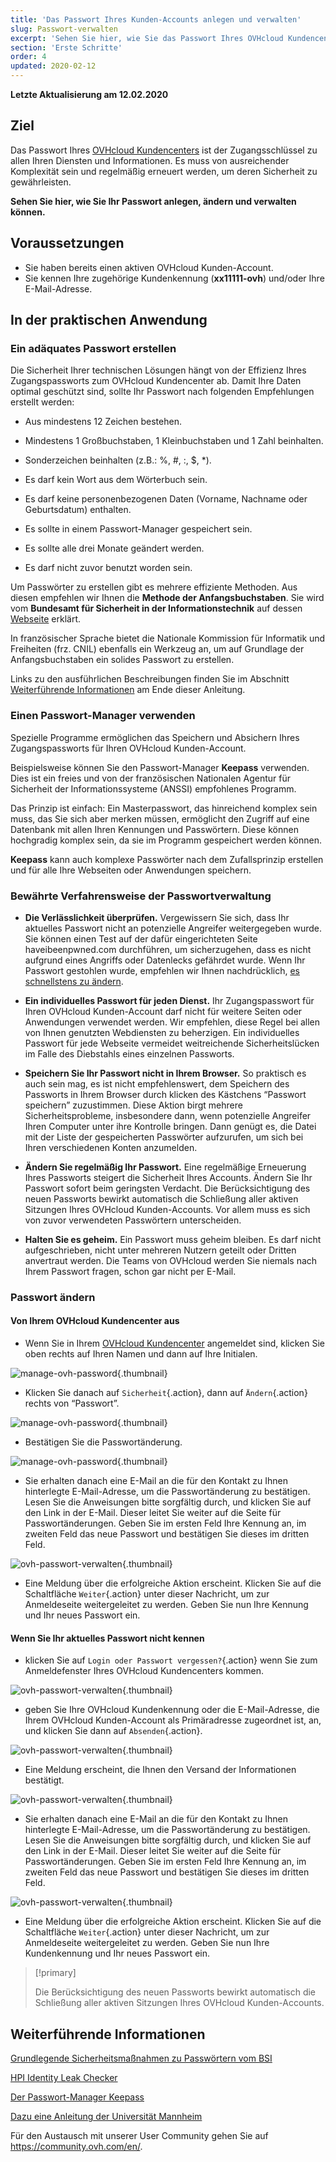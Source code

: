 ```yaml
---
title: 'Das Passwort Ihres Kunden-Accounts anlegen und verwalten'
slug: Passwort-verwalten
excerpt: 'Sehen Sie hier, wie Sie das Passwort Ihres OVHcloud Kundencenters anlegen, ändern und verwalten können'
section: 'Erste Schritte'
order: 4
updated: 2020-02-12
---
```


**Letzte Aktualisierung am 12.02.2020**

## Ziel

Das Passwort Ihres [OVHcloud Kundencenters](https://www.ovh.com/auth/?action=gotomanager&from=https://www.ovh.de/&ovhSubsidiary=de) ist der Zugangsschlüssel zu allen Ihren Diensten und Informationen. Es muss von ausreichender Komplexität sein und regelmäßig erneuert werden, um deren Sicherheit zu gewährleisten.

**Sehen Sie hier, wie Sie Ihr Passwort anlegen, ändern und verwalten können.**

## Voraussetzungen
- Sie haben bereits einen aktiven OVHcloud Kunden-Account.
- Sie kennen Ihre zugehörige Kundenkennung (**xx11111-ovh**) und/oder Ihre E-Mail-Adresse.

## In der praktischen Anwendung

### Ein adäquates Passwort erstellen

Die Sicherheit Ihrer technischen Lösungen hängt von der Effizienz Ihres Zugangspassworts zum OVHcloud Kundencenter ab. Damit Ihre Daten optimal geschützt sind, sollte Ihr Passwort nach folgenden Empfehlungen erstellt werden:

- Aus mindestens 12 Zeichen bestehen.

- Mindestens 1 Großbuchstaben, 1 Kleinbuchstaben und 1 Zahl beinhalten.

- Sonderzeichen beinhalten (z.B.: %, #, :, $, \*).

- Es darf kein Wort aus dem Wörterbuch sein.

- Es darf keine personenbezogenen Daten (Vorname, Nachname oder Geburtsdatum) enthalten.

- Es sollte in einem Passwort-Manager gespeichert sein.

- Es sollte alle drei Monate geändert werden.

- Es darf nicht zuvor benutzt worden sein.


Um Passwörter zu erstellen gibt es mehrere effiziente Methoden. Aus diesen empfehlen wir Ihnen die **Methode der Anfangsbuchstaben**. Sie wird vom **Bundesamt für Sicherheit in der Informationstechnik** auf dessen [Webseite](https://www.bsi-fuer-buerger.de/BSIFB/DE/Empfehlungen/Passwoerter/Umgang/umgang.html) erklärt.

In französischer Sprache bietet die Nationale Kommission für Informatik und Freiheiten (frz. CNIL) ebenfalls ein Werkzeug an, um auf Grundlage der Anfangsbuchstaben ein solides Passwort zu erstellen.

Links zu den ausführlichen Beschreibungen finden Sie im Abschnitt [Weiterführende Informationen](./#weiterfuhrende-informationen_2) am Ende dieser Anleitung.

### Einen Passwort-Manager verwenden 

Spezielle Programme ermöglichen das Speichern und Absichern Ihres Zugangspassworts für Ihren OVHcloud Kunden-Account.

Beispielsweise können Sie den Passwort-Manager **Keepass** verwenden. Dies ist ein freies und von der französischen Nationalen Agentur für Sicherheit der Informationssysteme (ANSSI) empfohlenes Programm.

Das Prinzip ist einfach: Ein Masterpasswort, das hinreichend komplex sein muss, das Sie sich aber merken müssen, ermöglicht den Zugriff auf eine Datenbank mit allen Ihren Kennungen und Passwörtern. Diese können hochgradig komplex sein, da sie im Programm gespeichert werden können.

**Keepass** kann auch komplexe Passwörter nach dem Zufallsprinzip erstellen und für alle Ihre Webseiten oder Anwendungen speichern.

### Bewährte Verfahrensweise der Passwortverwaltung

- **Die Verlässlichkeit überprüfen.** Vergewissern Sie sich, dass Ihr aktuelles Passwort nicht an potenzielle Angreifer weitergegeben wurde. Sie können einen Test auf der dafür eingerichteten Seite haveibeenpwned.com durchführen, um sicherzugehen, dass es nicht aufgrund eines Angriffs oder Datenlecks gefährdet wurde.
Wenn Ihr Passwort gestohlen wurde, empfehlen wir Ihnen nachdrücklich, [es schnellstens zu ändern](./#passwort-andern).

- **Ein individuelles Passwort für jeden Dienst.** Ihr Zugangspasswort für Ihren OVHcloud Kunden-Account darf nicht für weitere Seiten oder Anwendungen verwendet werden. Wir empfehlen, diese Regel bei allen von Ihnen genutzten Webdiensten zu beherzigen. Ein individuelles Passwort für jede Webseite vermeidet weitreichende Sicherheitslücken im Falle des Diebstahls eines einzelnen Passworts.

- **Speichern Sie Ihr Passwort nicht in Ihrem Browser.** So praktisch es auch sein mag, es ist nicht empfehlenswert, dem Speichern des Passworts in Ihrem Browser durch klicken des Kästchens “Passwort speichern” zuzustimmen. Diese Aktion birgt mehrere Sicherheitsprobleme, insbesondere dann, wenn potenzielle Angreifer Ihren Computer unter ihre Kontrolle bringen. Dann genügt es, die Datei mit der Liste der gespeicherten Passwörter aufzurufen, um sich bei Ihren verschiedenen Konten anzumelden. 

- **Ändern Sie regelmäßig Ihr Passwort.** Eine regelmäßige Erneuerung Ihres Passworts steigert die Sicherheit Ihres Accounts. Ändern Sie Ihr Passwort sofort beim geringsten Verdacht. Die Berücksichtigung des neuen Passworts bewirkt automatisch die Schließung aller aktiven Sitzungen Ihres OVHcloud Kunden-Accounts. Vor allem muss es sich von zuvor verwendeten Passwörtern unterscheiden.

- **Halten Sie es geheim.** Ein Passwort muss geheim bleiben. Es darf nicht aufgeschrieben, nicht unter mehreren Nutzern geteilt oder Dritten anvertraut werden. Die Teams von OVHcloud werden Sie niemals nach Ihrem Passwort fragen, schon gar nicht per E-Mail.

### Passwort ändern


#### Von Ihrem OVHcloud Kundencenter aus

- Wenn Sie in Ihrem [OVHcloud Kundencenter](https://www.ovh.com/auth/?action=gotomanager&from=https://www.ovh.de/&ovhSubsidiary=de) angemeldet sind, klicken Sie oben rechts auf Ihren Namen und dann auf Ihre Initialen.

![manage-ovh-password](images/newhub2.png){.thumbnail}

- Klicken Sie danach auf `Sicherheit`{.action}, dann auf `Ändern`{.action} rechts von “Passwort”.

![manage-ovh-password](images/manage-password02.png){.thumbnail}

- Bestätigen Sie die Passwortänderung.

![manage-ovh-password](images/manage-password03.png){.thumbnail}

- Sie erhalten danach eine E-Mail an die für den Kontakt zu Ihnen hinterlegte E-Mail-Adresse, um die Passwortänderung zu bestätigen. Lesen Sie die Anweisungen bitte sorgfältig durch, und klicken Sie auf den Link in der E-Mail. Dieser leitet Sie weiter auf die Seite für Passwortänderungen. Geben Sie im ersten Feld Ihre Kennung an, im zweiten Feld das neue Passwort und bestätigen Sie dieses im dritten Feld.

![ovh-passwort-verwalten](images/account-password-modif-manager-step4.png){.thumbnail}

- Eine Meldung über die erfolgreiche Aktion erscheint. Klicken Sie auf die Schaltfläche `Weiter`{.action} unter dieser Nachricht, um zur Anmeldeseite weitergeleitet zu werden. Geben Sie nun Ihre Kennung und Ihr neues Passwort ein.


#### Wenn Sie Ihr aktuelles Passwort nicht kennen 

- klicken Sie auf `Login oder Passwort vergessen?`{.action} wenn Sie zum Anmeldefenster Ihres OVHcloud Kundencenters kommen.

![ovh-passwort-verwalten](images/account-password-modif-forgotten-step1.png){.thumbnail}

- geben Sie Ihre OVHcloud Kundenkennung oder die E-Mail-Adresse, die Ihrem OVHcloud Kunden-Account als Primäradresse zugeordnet ist, an, und klicken Sie dann auf `Absenden`{.action}. 

![ovh-passwort-verwalten](images/account-password-modif-forgotten-step2.png){.thumbnail}

- Eine Meldung erscheint, die Ihnen den Versand der Informationen bestätigt.

![ovh-passwort-verwalten](images/account-password-modif-forgotten-step3.png){.thumbnail}

- Sie erhalten danach eine E-Mail an die für den Kontakt zu Ihnen hinterlegte E-Mail-Adresse, um die Passwortänderung zu bestätigen. Lesen Sie die Anweisungen bitte sorgfältig durch, und klicken Sie auf den Link in der E-Mail. Dieser leitet Sie weiter auf die Seite für Passwortänderungen. Geben Sie im ersten Feld Ihre Kennung an, im zweiten Feld das neue Passwort und bestätigen Sie dieses im dritten Feld.

![ovh-passwort-verwalten](images/account-password-modif-manager-step4.png){.thumbnail}

- Eine Meldung über die erfolgreiche Aktion erscheint. Klicken Sie auf die Schaltfläche `Weiter`{.action} unter dieser Nachricht, um zur Anmeldeseite weitergeleitet zu werden. Geben Sie nun Ihre Kundenkennung und Ihr neues Passwort ein.

> [!primary]
> 
> Die Berücksichtigung des neuen Passworts bewirkt automatisch die Schließung aller aktiven Sitzungen Ihres OVHcloud Kunden-Accounts.
> 

## Weiterführende Informationen

[Grundlegende Sicherheitsmaßnahmen zu Passwörtern vom BSI](https://www.bsi.bund.de/DE/Themen/Verbraucherinnen-und-Verbraucher/Informationen-und-Empfehlungen/Cyber-Sicherheitsempfehlungen/Accountschutz/accountschutz_node.html)

[HPI Identity Leak Checker](https://sec.hpi.de/ilc/?lang=de)

[Der Passwort-Manager Keepass](https://keepass.info/)

[Dazu eine Anleitung der Universität Mannheim](https://www.uni-mannheim.de/informationssicherheit/infomaterial/anleitung-keepass/#c132623)

Für den Austausch mit unserer User Community gehen Sie auf <https://community.ovh.com/en/>.
